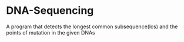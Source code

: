 # DNA-Sequencing
A program that detects the longest common subsequence(lcs) and the points of mutation in the given DNAs
